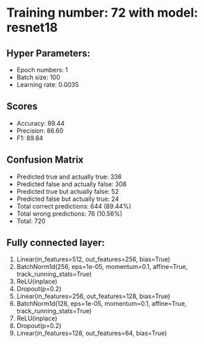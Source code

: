 # Training number: 72 with model: resnet18
## Hyper Parameters:
- Epoch numbers: 1
- Batch size: 100
- Learning rate: 0.0035

## Scores
- Accuracy: 89.44
- Precision: 86.60
- F1: 89.84

## Confusion Matrix
- Predicted true and actually true: 336
- Predicted false and actually false: 308
- Predicted true but actually false: 52
- Predicted false but actually true: 24
- Total correct predictions: 644 (89.44%)
- Total wrong predictions: 76 (10.56%)
- Total: 720

## Fully connected layer:
1. Linear(in_features=512, out_features=256, bias=True)
2. BatchNorm1d(256, eps=1e-05, momentum=0.1, affine=True, track_running_stats=True)
3. ReLU(inplace)
4. Dropout(p=0.2)
5. Linear(in_features=256, out_features=128, bias=True)
6. BatchNorm1d(128, eps=1e-05, momentum=0.1, affine=True, track_running_stats=True)
7. ReLU(inplace)
8. Dropout(p=0.2)
9. Linear(in_features=128, out_features=64, bias=True)